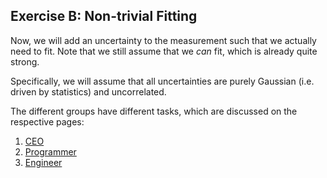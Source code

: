 ## Exercise B: Non-trivial Fitting

Now, we will add an uncertainty to the measurement such that we actually need to fit.
Note that we still assume that we _can_ fit, which is already quite strong.

Specifically, we will assume that all uncertainties are purely Gaussian (i.e. driven by statistics)
and uncorrelated.

The different groups have different tasks, which are discussed on the respective pages:
1. [CEO](./4-CEO.md)
1. [Programmer](./4-Programmer.md)
1. [Engineer](./4-Engineer.md)
